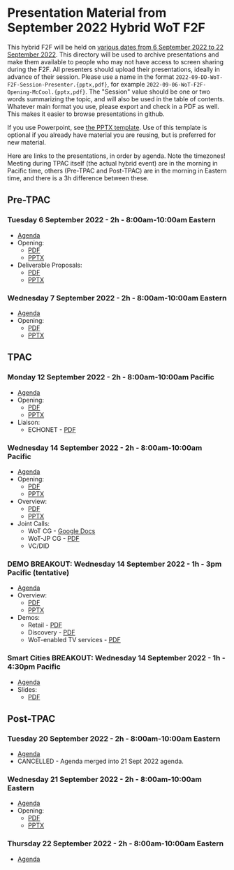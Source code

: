 # Presentation Material from September 2022 Hybrid WoT F2F
This hybrid F2F will be held on
[various dates from 6 September 2022 to 22 September 2022](https://www.w3.org/WoT/IG/wiki/F2F_meeting,_September_2022).
This directory will be used to archive presentations and make them available to people
who may not have access to screen sharing during the F2F.
All presenters should upload their presentations, ideally in advance of their session.
Please use a name in the format `2022-09-DD-WoT-F2F-Session-Presenter.{pptx,pdf}`,
for example `2022-09-06-WoT-F2F-Opening-McCool.{pptx,pdf}`.  The "Session" value should be one
or two words summarizing the topic, and will also be used in the table of contents.
Whatever main format you use, please export and check in a PDF as well.
This makes it easier to browse presentations in github.

If you use Powerpoint, see 
[the PPTX template](Template-2022-09-DD-WoT-F2F-Session-Presenter.potx).
Use of this template is optional if you already have material you are reusing,
but is preferred for new material.

Here are links to the presentations, in order by agenda.  Note the timezones!
Meeting during TPAC itself (the actual hybrid event) are in the morning in Pacific time,
others (Pre-TPAC and Post-TPAC) are in the morning in
Eastern time, and there is a 3h difference between these.

## Pre-TPAC
### Tuesday 6 September 2022 - 2h - 8:00am-10:00am Eastern
* [Agenda](https://www.w3.org/WoT/IG/wiki/F2F_meeting,_September_2022#Tuesday.2C_September_6)
* Opening:
   - [PDF](2022-09-06-WoT-F2F-Opening-McCool.pdf)
   - [PPTX](2022-09-06-WoT-F2F-Opening-McCool.pptx)
* Deliverable Proposals:
   - [PDF](2022-09-06-WoT-F2F-Proposals-McCool.pdf)
   - [PPTX](2022-09-06-WoT-F2F-Proposals-McCool.pptx)

### Wednesday 7 September 2022 - 2h - 8:00am-10:00am Eastern
* [Agenda](https://www.w3.org/WoT/IG/wiki/F2F_meeting,_September_2022#Wednesday.2C_September_7)
* Opening:
   - [PDF](2022-09-07-WoT-F2F-Opening-McCool.pdf)
   - [PPTX](2022-09-07-WoT-F2F-Opening-McCool.pptx)

## TPAC
### Monday 12 September 2022 - 2h - 8:00am-10:00am Pacific
* [Agenda](https://www.w3.org/WoT/IG/wiki/F2F_meeting,_September_2022#Monday.2C_September_12)
* Opening:
   - [PDF](2022-09-12-WoT-F2F-Opening-McCool.pdf)
   - [PPTX](2022-09-12-WoT-F2F-Opening-McCool.pptx)
* Liaison:
   - ECHONET - [PDF](2022-09-12-WoT-F2F-ECHONET-Liaison.pdf)

### Wednesday 14 September 2022 - 2h - 8:00am-10:00am Pacific
* [Agenda](https://www.w3.org/WoT/IG/wiki/F2F_meeting,_September_2022#Wednesday.2C_September_14)
* Opening:
   - [PDF](2022-09-14-WoT-F2F-Opening-Sebastian.pdf)
   - [PPTX](2022-09-14-WoT-F2F-Opening-Sebastian.pptx)
* Overview:
   - [PDF](2022-09-14-WoT-Overview-McCool.pdf)
   - [PPTX](2022-09-14-WoT-Overview-McCool.pptx)
* Joint Calls:
   - WoT CG - [Google Docs](https://docs.google.com/presentation/d/1jTlSKw7VfIx5J2degldyugGwJFjxPZ_p/edit?usp=sharing&ouid=106655031772979203612&rtpof=true&sd=true)
   - WoT-JP CG - [PDF](2022-09-14-WoT-F2F-WoT-JP-CG-Mizushima.pdf)
   - VC/DID

### DEMO BREAKOUT: Wednesday 14 September 2022 - 1h - 3pm Pacific (tentative)
* [Agenda](https://www.w3.org/WoT/IG/wiki/F2F_meeting,_September_2022#WoT_Status_Update_and_Demos)
* Overview:
   - [PDF](2022-09-14-WoT-Overview-McCool.pdf)
   - [PPTX](2022-09-14-WoT-Overview-McCool.pptx)
* Demos:
   - Retail - [PDF](2022-05-WoT-Connexxus-McCool.pdf)
   - Discovery - [PDF](2022-09-14-WoT-F2F-Demo-nodered-discovery-ktoumura.pdf)
   - WoT-enabled TV services - [PDF](2022-09-14-WoT-F2F-TPAC2022_Breakout-Endo.pdf)

### Smart Cities BREAKOUT: Wednesday 14 September 2022 - 1h - 4:30pm Pacific
* [Agenda](https://www.w3.org/wiki/TPAC/2022/SessionIdeas#Web-based_Digital_Twins_for_Smart_Cities)
* Slides:
    - [PDF](https://www.w3.org/2022/Talks/0914-smartcities-ka/20220914-dt-sc-ka.pdf)
   
## Post-TPAC
### Tuesday 20 September 2022 - 2h - 8:00am-10:00am Eastern
* [Agenda](https://www.w3.org/WoT/IG/wiki/F2F_meeting,_September_2022#Tuesday.2C_September_20)
* CANCELLED - Agenda merged into 21 Sept 2022 agenda.

### Wednesday 21 September 2022 - 2h - 8:00am-10:00am Eastern
* [Agenda](https://www.w3.org/WoT/IG/wiki/F2F_meeting,_September_2022#Wednesday.2C_September_21)
* Opening:
   - [PDF](2022-09-21-WoT-F2F-Opening-McCool.pdf)
   - [PPTX](2022-09-21-WoT-F2F-Opening-McCool.pptx)

### Thursday 22 September 2022 - 2h - 8:00am-10:00am Eastern
* [Agenda](https://www.w3.org/WoT/IG/wiki/F2F_meeting,_September_2022#Wednesday.2C_September_21)
